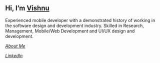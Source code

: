 ## Hi, I’m [Vishnu](https://github.com/VishnuTB)
Experienced mobile developer with a demonstrated history of working in the software design and development industry.
Skilled in Research, Management, Mobile/Web Development and UI/UX design and development.

_[About Me](https://about.me/vishnutb)_

_[LinkedIn](https://www.linkedin.com/in/vishnutb/)_

<!---
VishnuTB/VishnuTB is a ✨ special ✨ repository because its `README.md` (this file) appears on your GitHub profile.
You can click the Preview link to take a look at your changes.
--->
